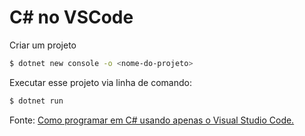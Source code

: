 # C# no VSCode

Criar um projeto

```bash
$ dotnet new console -o <nome-do-projeto>
```

Executar esse projeto via linha de comando:

```bash
$ dotnet run
```

Fonte: [Como programar em C# usando apenas o Visual Studio Code.](https://www.blogson.com.br/como-programar-em-c-usando-apenas-o-visual-studio-code/)
